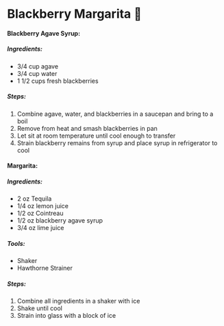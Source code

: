 # Blackberry Margarita 🍹


#### Blackberry Agave Syrup:
##### Ingredients:
  * 3/4 cup agave
  * 3/4 cup water
  * 1 1/2 cups fresh blackberries
##### Steps:
  1. Combine agave, water, and blackberries in a saucepan and bring to a boil
  2. Remove from heat and smash blackberries in pan
  3. Let sit at room temperature until cool enough to transfer
  4. Strain blackberry remains from syrup and place syrup in refrigerator to cool


#### Margarita:
##### Ingredients:
  * 2 oz Tequila
  * 1/4 oz lemon juice
  * 1/2 oz Cointreau 
  * 1/2 oz blackberry agave syrup
  * 3/4 oz lime juice

##### Tools: 
  * Shaker
  * Hawthorne Strainer

##### Steps: 
  1. Combine all ingredients in a shaker with ice
  2. Shake until cool
  3. Strain into glass with a block of ice

